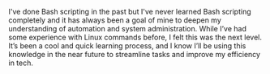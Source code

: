 I've done Bash scripting in the past but I've never learned Bash scripting completely and it has always been a goal of mine to deepen my understanding of automation and system administration. 
While I’ve had some experience with Linux commands before, I felt this was the next level. 
It’s been a cool and quick learning process, and I know I’ll be using this knowledge in the near future to streamline tasks and improve my efficiency in tech.
